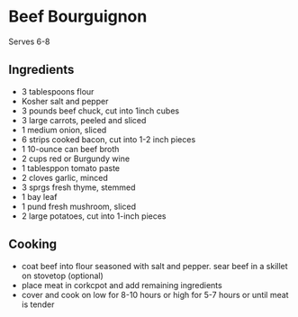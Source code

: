 # Beef Bourguignon

Serves 6-8

## Ingredients

* 3 tablespoons flour
* Kosher salt and pepper
* 3 pounds beef chuck, cut into 1inch cubes
* 3 large carrots, peeled and sliced
* 1 medium onion, sliced
* 6 strips cooked bacon, cut into 1-2 inch pieces
* 1 10-ounce can beef broth
* 2 cups red or Burgundy wine
* 1 tablesppon tomato paste
* 2 cloves garlic, minced
* 3 sprgs fresh thyme, stemmed
* 1 bay leaf
* 1 pund fresh mushroom, sliced
* 2 large potatoes, cut into 1-inch pieces

## Cooking

* coat beef into flour seasoned with salt and pepper. sear beef in a skillet on stovetop (optional)
* place meat in corkcpot and add remaining ingredients
* cover and cook on low for 8-10 hours or high for 5-7 hours or until meat is tender
